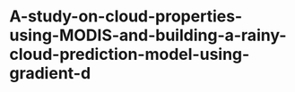 # A-study-on-cloud-properties-using-MODIS-and-building-a-rainy-cloud-prediction-model-using-gradient-d